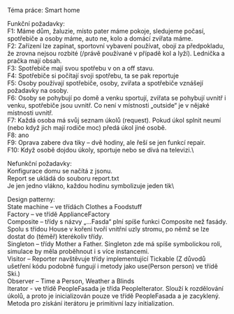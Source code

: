 Téma práce: Smart home

Funkční požadavky:\
F1: Máme dům, žaluzie, místo pater máme pokoje, sledujeme počasí, spotřebiče a osoby máme, auto ne, kolo a domácí zvířata máme.\
F2: Zařízení lze zapínat, sportovní vybavení používat, obojí za předpokladu, že zrovna nejsou rozbité (/právě používané v případě kol a lyží). Lednička a pračka mají obsah.\
F3: Spotřebiče mají svou spotřebu v on a off stavu.\
F4: Spotřebiče si počítají svoji spotřebu, ta se pak reportuje\
F5: Osoby používají spotřebiče, osoby, zvířata a spotřebiče vznášejí požadavky na osoby.\
F6: Osoby se pohybují po domě a venku sportují, zvířata se pohybují uvnitř i venku, spotřebiče jsou uvnitř. Co není v místnosti „outside“ je v nějaké místnosti uvnitř.\
F7: Každá osoba má svůj seznam úkolů (request). Pokud úkol splnit neumí (nebo když jich mají rodiče moc) předá úkol jiné osobě. \
F8: ano\
F9: Oprava zabere dva tiky – dvě hodiny, ale řeší se jen funkcí repair.\
F10: Když osobě dojdou úkoly, sportuje nebo se dívá na televizi.\

Nefunkční požadavky:\
Konfigurace domu se načítá z jsonu.\
Report se ukládá do souboru report.txt\
Je jen jedno vlákno, každou hodinu symbolizuje jeden tik\

Design patterny:\
State machine – ve třídách Clothes a Foodstuff\
Factory – ve třídě ApplianceFactory\
Composite – třídy s názvy „...Fasda“ plní spíše funkci Composite než fasády. Spolu s třídou House v kořeni tvoří vnitřní uzly stromu, po němž se lze dostat do (téměř) kterékoliv třídy.\
Singleton – třídy Mother a Father. Singleton zde má spíše symbolickou roli, simulace by měla proběhnout i s více instancemi.\
Visitor – Reporter navštěvuje třídy implementující Tickable (Z důvodů ušetření kódu podobně fungují i metody jako use(Person person) ve třídě Ski.) \
Observer – Time a Person, Weather a Blinds\
Iterator - ve třídě PeopleFasada je třída PeopleIterator. Slouží k rozdělování úkolů, a proto je inicializován 
pouze ve třídě PeopleFasada a je zacyklený. Metoda pro získání iterátoru je primitivní lazy initialization.